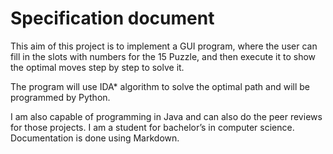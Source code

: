 # Specification document

This aim of this project is to implement a GUI program, where the user can fill in the slots with numbers for the 15 Puzzle, and then execute it to show the
optimal moves step by step to solve it. 

The program will use IDA* algorithm to solve the optimal path and will be programmed by Python. 

I am also capable of programming in Java and can also do the peer reviews for those projects. I am a student for  bachelor’s in computer science. 
Documentation is done using Markdown.
